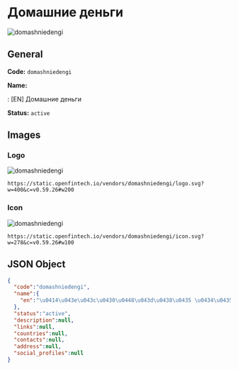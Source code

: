 
# Домашние деньги 
![domashniedengi](https://static.openfintech.io/vendors/domashniedengi/logo.svg?w=400&c=v0.59.26#w200)  

## General 
 
**Code:** `domashniedengi` 
 
**Name:** 
 
:	[EN] Домашние деньги 
 
**Status:** `active` 
 

## Images 

### Logo 
 
![domashniedengi](https://static.openfintech.io/vendors/domashniedengi/logo.svg?w=400&c=v0.59.26#w200)  

```
https://static.openfintech.io/vendors/domashniedengi/logo.svg?w=400&c=v0.59.26#w200
```  

### Icon 
 
![domashniedengi](https://static.openfintech.io/vendors/domashniedengi/icon.svg?w=278&c=v0.59.26#w100)  

```
https://static.openfintech.io/vendors/domashniedengi/icon.svg?w=278&c=v0.59.26#w100
```  

## JSON Object 

```json
{
  "code":"domashniedengi",
  "name":{
    "en":"\u0414\u043e\u043c\u0430\u0448\u043d\u0438\u0435 \u0434\u0435\u043d\u044c\u0433\u0438"
  },
  "status":"active",
  "description":null,
  "links":null,
  "countries":null,
  "contacts":null,
  "address":null,
  "social_profiles":null
}
```  
